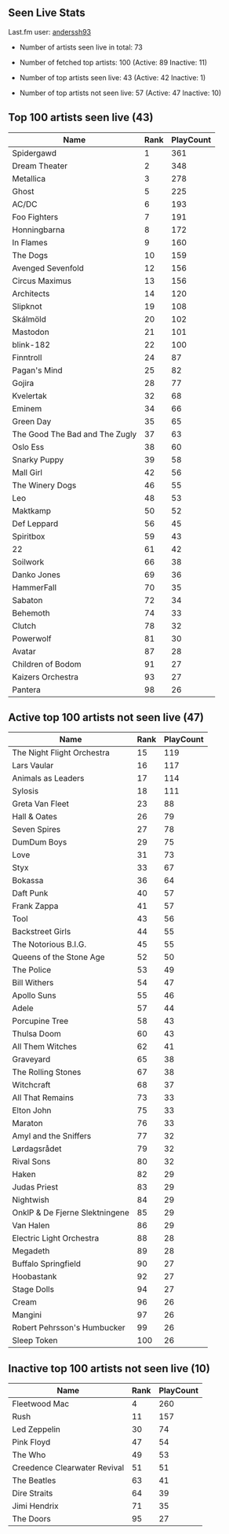 ## Seen Live Stats

Last.fm user: [anderssh93](https://www.last.fm/user/anderssh93)

- Number of artists seen live in total: 73

- Number of fetched top artists: 100 (Active: 89 Inactive: 11)

- Number of top artists seen live: 43 (Active: 42 Inactive: 1)

- Number of top artists not seen live: 57 (Active: 47 Inactive: 10)

## Top 100 artists seen live (43)

Name                           | Rank | PlayCount
------------------------------ | ---- | ---------
Spidergawd                     | 1    | 361      
Dream Theater                  | 2    | 348      
Metallica                      | 3    | 278      
Ghost                          | 5    | 225      
AC/DC                          | 6    | 193      
Foo Fighters                   | 7    | 191      
Honningbarna                   | 8    | 172      
In Flames                      | 9    | 160      
The Dogs                       | 10   | 159      
Avenged Sevenfold              | 12   | 156      
Circus Maximus                 | 13   | 156      
Architects                     | 14   | 120      
Slipknot                       | 19   | 108      
Skálmöld                       | 20   | 102      
Mastodon                       | 21   | 101      
blink-182                      | 22   | 100      
Finntroll                      | 24   | 87       
Pagan's Mind                   | 25   | 82       
Gojira                         | 28   | 77       
Kvelertak                      | 32   | 68       
Eminem                         | 34   | 66       
Green Day                      | 35   | 65       
The Good The Bad and The Zugly | 37   | 63       
Oslo Ess                       | 38   | 60       
Snarky Puppy                   | 39   | 58       
Mall Girl                      | 42   | 56       
The Winery Dogs                | 46   | 55       
Leo                            | 48   | 53       
Maktkamp                       | 50   | 52       
Def Leppard                    | 56   | 45       
Spiritbox                      | 59   | 43       
22                             | 61   | 42       
Soilwork                       | 66   | 38       
Danko Jones                    | 69   | 36       
HammerFall                     | 70   | 35       
Sabaton                        | 72   | 34       
Behemoth                       | 74   | 33       
Clutch                         | 78   | 32       
Powerwolf                      | 81   | 30       
Avatar                         | 87   | 28       
Children of Bodom              | 91   | 27       
Kaizers Orchestra              | 93   | 27       
Pantera                        | 98   | 26       

## Active top 100 artists not seen live (47)

Name                           | Rank | PlayCount
------------------------------ | ---- | ---------
The Night Flight Orchestra     | 15   | 119      
Lars Vaular                    | 16   | 117      
Animals as Leaders             | 17   | 114      
Sylosis                        | 18   | 111      
Greta Van Fleet                | 23   | 88       
Hall & Oates                   | 26   | 79       
Seven Spires                   | 27   | 78       
DumDum Boys                    | 29   | 75       
Love                           | 31   | 73       
Styx                           | 33   | 67       
Bokassa                        | 36   | 64       
Daft Punk                      | 40   | 57       
Frank Zappa                    | 41   | 57       
Tool                           | 43   | 56       
Backstreet Girls               | 44   | 55       
The Notorious B.I.G.           | 45   | 55       
Queens of the Stone Age        | 52   | 50       
The Police                     | 53   | 49       
Bill Withers                   | 54   | 47       
Apollo Suns                    | 55   | 46       
Adele                          | 57   | 44       
Porcupine Tree                 | 58   | 43       
Thulsa Doom                    | 60   | 43       
All Them Witches               | 62   | 41       
Graveyard                      | 65   | 38       
The Rolling Stones             | 67   | 38       
Witchcraft                     | 68   | 37       
All That Remains               | 73   | 33       
Elton John                     | 75   | 33       
Maraton                        | 76   | 33       
Amyl and the Sniffers          | 77   | 32       
Lørdagsrådet                   | 79   | 32       
Rival Sons                     | 80   | 32       
Haken                          | 82   | 29       
Judas Priest                   | 83   | 29       
Nightwish                      | 84   | 29       
OnklP & De Fjerne Slektningene | 85   | 29       
Van Halen                      | 86   | 29       
Electric Light Orchestra       | 88   | 28       
Megadeth                       | 89   | 28       
Buffalo Springfield            | 90   | 27       
Hoobastank                     | 92   | 27       
Stage Dolls                    | 94   | 27       
Cream                          | 96   | 26       
Mangini                        | 97   | 26       
Robert Pehrsson's Humbucker    | 99   | 26       
Sleep Token                    | 100  | 26       

## Inactive top 100 artists not seen live (10)

Name                         | Rank | PlayCount
---------------------------- | ---- | ---------
Fleetwood Mac                | 4    | 260      
Rush                         | 11   | 157      
Led Zeppelin                 | 30   | 74       
Pink Floyd                   | 47   | 54       
The Who                      | 49   | 53       
Creedence Clearwater Revival | 51   | 51       
The Beatles                  | 63   | 41       
Dire Straits                 | 64   | 39       
Jimi Hendrix                 | 71   | 35       
The Doors                    | 95   | 27       
